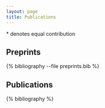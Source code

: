 ```yaml
---
layout: page
title: Publications
---
```


\* denotes equal contribution


Preprints
---------

{% bibliography --file preprints.bib %}


Publications
------------

{% bibliography %}

